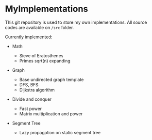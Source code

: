 # MyImplementations

This git repository is used to store my own implementations.
All source codes are available on `/src` folder.

Currently implemented:

- Math
	- Sieve of Eratosthenes
	- Primes sqrt(n) expanding

- Graph
	- Base undirected graph template
	- DFS, BFS
	- Dijkstra algorithm

- Divide and conquer
	- Fast power
	- Matrix multiplication and power
	
- Segment Tree
	- Lazy propagation on static segment tree
